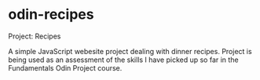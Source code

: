 # odin-recipes
Project: Recipes

A simple JavaScript webesite project dealing with dinner recipes. Project is
being used as an assessment of the skills I have picked up so far in the
Fundamentals Odin Project course.
